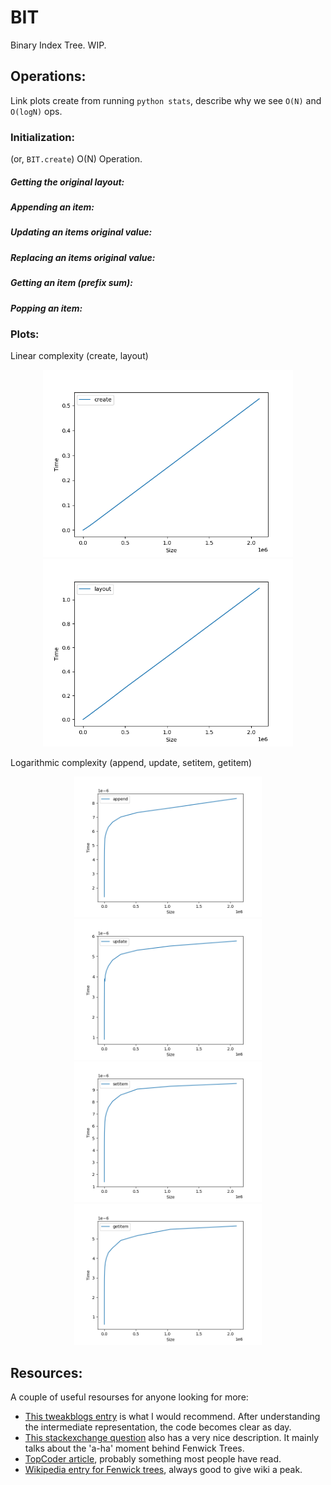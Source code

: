 # BIT

Binary Index Tree. WIP.

## Operations:

Link plots create from running `python stats`, describe why we see `O(N)` and `O(logN)` ops. 

### Initialization:

(or, `BIT.create`) O(N) Operation.

##### Getting the original layout:

##### Appending an item:

##### Updating an items original value:

##### Replacing an items original value:

##### Getting an item (prefix sum):

##### Popping an item:

### Plots:

Linear complexity (create, layout)

<p align="middle">
  <img src="stats/plots/create.png" width="400" />
  <img src="stats/plots/layout.png" width="400" /> 
</p>

Logarithmic complexity (append, update, setitem, getitem)

<p align="middle">
  <img src="stats/plots/append.png" width="300" />
  <img src="stats/plots/update.png" width="300" />
  <img src="stats/plots/setitem.png" width="300" />
  <img src="stats/plots/getitem.png" width="300" /> 
</p>


## Resources:

A couple of useful resourses for anyone looking for more:

 - [This tweakblogs entry][tweakblogs] is what I would recommend. After
   understanding the intermediate representation, the code becomes
   clear as day.
 - [This stackexchange question][seIntuition] also has a very nice
   description. It mainly talks about the 'a-ha' moment behind 
   Fenwick Trees.
 - [TopCoder article][topCoderFen], probably something most people
   have read.
 - [Wikipedia entry for Fenwick trees][wikiFenwick], always good to
   give wiki a peak.

[tweakblogs]: https://notes.tweakblogs.net/blog/9835/fenwick-trees-demystified.html
[seIntuition]: https://cs.stackexchange.com/questions/10538/bit-what-is-the-intuition-behind-a-binary-indexed-tree-and-how-was-it-thought-a
[topCoderFen]: https://www.topcoder.com/community/competitive-programming/tutorials/binary-indexed-trees/
[wikiFenwick]: https://en.wikipedia.org/wiki/Fenwick_tree
[algorithmistFenwick]: https://algorithmist.com/wiki/Fenwick_tree
